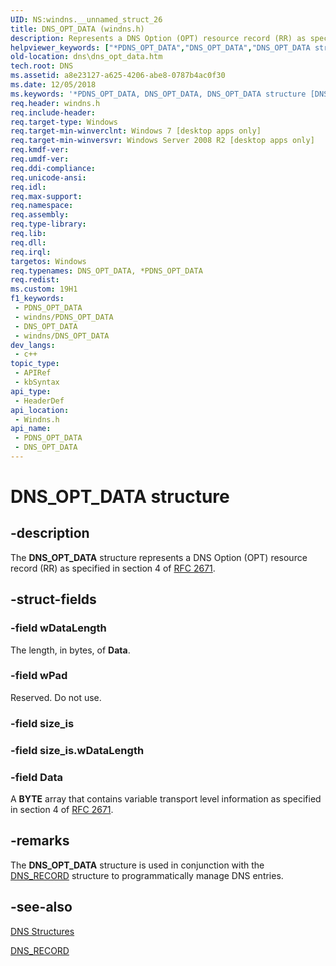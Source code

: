 ```yaml
---
UID: NS:windns.__unnamed_struct_26
title: DNS_OPT_DATA (windns.h)
description: Represents a DNS Option (OPT) resource record (RR) as specified in section 4 of RFC 2671.
helpviewer_keywords: ["*PDNS_OPT_DATA","DNS_OPT_DATA","DNS_OPT_DATA structure [DNS]","PDNS_OPT_DATA","PDNS_OPT_DATA structure pointer [DNS]","dns.dns_opt_data","windns/DNS_OPT_DATA","windns/PDNS_OPT_DATA"]
old-location: dns\dns_opt_data.htm
tech.root: DNS
ms.assetid: a8e23127-a625-4206-abe8-0787b4ac0f30
ms.date: 12/05/2018
ms.keywords: '*PDNS_OPT_DATA, DNS_OPT_DATA, DNS_OPT_DATA structure [DNS], PDNS_OPT_DATA, PDNS_OPT_DATA structure pointer [DNS], dns.dns_opt_data, windns/DNS_OPT_DATA, windns/PDNS_OPT_DATA'
req.header: windns.h
req.include-header: 
req.target-type: Windows
req.target-min-winverclnt: Windows 7 [desktop apps only]
req.target-min-winversvr: Windows Server 2008 R2 [desktop apps only]
req.kmdf-ver: 
req.umdf-ver: 
req.ddi-compliance: 
req.unicode-ansi: 
req.idl: 
req.max-support: 
req.namespace: 
req.assembly: 
req.type-library: 
req.lib: 
req.dll: 
req.irql: 
targetos: Windows
req.typenames: DNS_OPT_DATA, *PDNS_OPT_DATA
req.redist: 
ms.custom: 19H1
f1_keywords:
 - PDNS_OPT_DATA
 - windns/PDNS_OPT_DATA
 - DNS_OPT_DATA
 - windns/DNS_OPT_DATA
dev_langs:
 - c++
topic_type:
 - APIRef
 - kbSyntax
api_type:
 - HeaderDef
api_location:
 - Windns.h
api_name:
 - PDNS_OPT_DATA
 - DNS_OPT_DATA
---
```


# DNS_OPT_DATA structure


## -description

The <b>DNS_OPT_DATA</b> structure represents a DNS Option  (OPT) resource record (RR) as specified in section 4 of <a href="https://www.ietf.org/rfc/rfc2671.txt">RFC 2671</a>.

## -struct-fields

### -field wDataLength

The length, in bytes, of <b>Data</b>.

### -field wPad

Reserved. Do not use.

### -field size_is

### -field size_is.wDataLength

### -field Data

A <b>BYTE</b> array that contains variable transport level information as specified in section 4 of <a href="https://www.ietf.org/rfc/rfc2671.txt">RFC 2671</a>.

## -remarks

The 
<b>DNS_OPT_DATA</b> structure is used in conjunction with the 
<a href="/windows/win32/api/windns/ns-windns-dns_recorda">DNS_RECORD</a> structure to programmatically manage DNS entries.

## -see-also

<a href="/windows/desktop/DNS/dns-structures">DNS Structures</a>



<a href="/windows/win32/api/windns/ns-windns-dns_recorda">DNS_RECORD</a>


